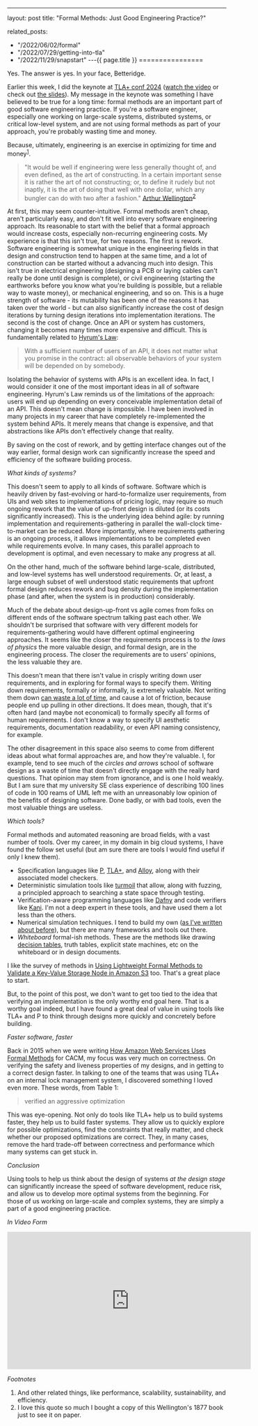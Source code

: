 ---
layout: post
title: "Formal Methods: Just Good Engineering Practice?"


related_posts:
  - "/2022/06/02/formal"
  - "/2022/07/29/getting-into-tla"
  - "/2022/11/29/snapstart"
---{{ page.title }}
================

<p class="meta">Yes. The answer is yes. In your face, Betteridge.</p>

Earlier this week, I did the keynote at [TLA+ conf 2024](https://conf.tlapl.us/2024/) ([watch the video](https://www.youtube.com/watch?v=HxP4wi4DhA0) or check out [the slides](https://brooker.co.za/blog/resources/tla_conf_2024_slides_mbrooker.pdf)). My message in the keynote was something I have believed to be true for a long time: formal methods are an important part of good software engineering practice. If you're a software engineer, especially one working on large-scale systems, distributed systems, or critical low-level system, and are not using formal methods as part of your approach, you're probably wasting time and money.

Because, ultimately, engineering is an exercise in optimizing for time and money<sup>[1](#foot1)</sup>.

> "It would be well if engineering were less generally thought of, and even defined, as the art of constructing. In a certain important sense it is rather the art of not constructing; or, to define it rudely but not inaptly, it is the art of doing that well with one dollar, which any bungler can do with two after a fashion." [Arthur Wellington](https://en.wikipedia.org/wiki/Arthur_M._Wellington)<sup>[2](#foot2)</sup>

At first, this may seem counter-intuitive. Formal methods aren't cheap, aren't particularly easy, and don't fit well into every software engineering approach. Its reasonable to start with the belief that a formal approach would increase costs, especially non-recurring engineering costs. My experience is that this isn't true, for two reasons. The first is rework. Software engineering is somewhat unique in the engineering fields in that design and construction tend to happen at the same time, and a lot of construction can be started without a advancing much into design. This isn't true in electrical engineering (designing a PCB or laying cables can't really be done until design is complete), or civil engineering (starting the earthworks before you know what you're building is possible, but a reliable way to waste money), or mechanical engineering, and so on. This is a huge strength of software - its mutability has been one of the reasons it has taken over the world - but can also significantly increase the cost of design iterations by turning design iterations into implementation iterations. The second is the cost of change. Once an API or system has customers, changing it becomes many times more expensive and difficult. This is fundamentally related to [Hyrum's Law](https://www.hyrumslaw.com/):

> With a sufficient number of users of an API, it does not matter what you promise in the contract: all observable behaviors of your system will be depended on by somebody.

Isolating the behavior of systems with APIs is an excellent idea. In fact, I would consider it one of the most important ideas in all of software engineering. Hyrum's Law reminds us of the limitations of the approach: users will end up depending on every conceivable implementation detail of an API. This doesn't mean change is impossible. I have been involved in many projects in my career that have completely re-implemented the system behind APIs. It merely means that change is expensive, and that abstractions like APIs don't effectively change that reality.

By saving on the cost of rework, and by getting interface changes out of the way earlier, formal design work can significantly increase the speed and efficiency of the software building process.

*What kinds of systems?*

This doesn't seem to apply to all kinds of software. Software which is heavily driven by fast-evolving or hard-to-formalize user requirements, from UIs and web sites to implementations of pricing logic, may  require so much ongoing rework that the value of up-front design is diluted (or its costs significantly increased). This is the underlying idea behind agile: by running implementation and requirements-gathering in parallel the wall-clock time-to-market can be reduced. More importantly, where requirements gathering is an ongoing process, it allows implementations to be completed even while requirements evolve. In many cases, this parallel approach to development is optimal, and even necessary to make any progress at all.

On the other hand, much of the software behind large-scale, distributed, and low-level systems has well understood requirements. Or, at least, a large enough subset of well understood static requirements that upfront formal design reduces rework and bug density during the implementation phase (and after, when the system is in production) considerably.

Much of the debate about design-up-front vs agile comes from folks on different ends of the software spectrum talking past each other. We shouldn't be surprised that software with very different models for requirements-gathering would have different optimal engineering approaches. It seems like the closer the requirements process is to *the laws of physics* the more valuable design, and formal design, are in the engineering process. The closer the requirements are to users' opinions, the less valuable they are.

This doesn't mean that there isn't value in crisply writing down user requirements, and in exploring for formal ways to specify them. Writing down requirements, formally or informally, is extremely valuable. Not writing them down [can waste a lot of time](https://brooker.co.za/blog/2013/05/25/patterns-of-design.html), and cause a lot of friction, because people end up pulling in other directions. It does mean, though, that it's often hard (and maybe not economical) to formally specify all forms of human requirements. I don't know a way to specify UI aesthetic requirements, documentation readability, or even API naming consistency, for example.

The other disagreement in this space also seems to come from different ideas about what formal approaches are, and how they're valuable. I, for example, tend to see much of the *circles and arrows* school of software design as a waste of time that doesn't directly engage with the really hard questions. That opinion may stem from ignorance, and is one I hold weakly. But I am sure that my university SE class experience of describing 100 lines of code in 100 reams of UML left me with an unreasonably low opinion of the benefits of designing software. Done badly, or with bad tools, even the most valuable things are useless.

*Which tools?*

Formal methods and automated reasoning are broad fields, with a vast number of tools. Over my career, in my domain in big cloud systems, I have found the follow set useful (but am sure there are tools I would find useful if only I knew them).

* Specification languages like [P](https://github.com/p-org/P), [TLA+](https://lamport.azurewebsites.net/tla/tla.html), and [Alloy](https://alloytools.org/), along with their associated model checkers.
* Deterministic simulation tools like [turmoil](https://github.com/tokio-rs/turmoil) that allow, along with fuzzing, a principled approach to searching a state space through testing.
* Verification-aware programming languages like [Dafny](https://dafny.org/) and code verifiers like [Kani](https://github.com/model-checking/kani). I'm not a deep expert in these tools, and have used them a lot less than the others.
* Numerical simulation techniques. I tend to build my own ([as I've written about before](https://brooker.co.za/blog/2022/04/11/simulation.html)), but there are many frameworks and tools out there.
* *Whiteboard* formal-ish methods. These are the methods like drawing [decision tables](https://www.hillelwayne.com/post/decision-table-patterns/), truth tables, explicit state machines, etc on the whiteboard or in design documents. 

I like the survey of methods in [Using Lightweight Formal Methods to Validate a Key-Value Storage Node in Amazon S3](https://assets.amazon.science/77/5e/4a7c238f4ce890efdc325df83263/using-lightweight-formal-methods-to-validate-a-key-value-storage-node-in-amazon-s3-2.pdf) too. That's a great place to start.

But, to the point of this post, we don't want to get too tied to the idea that verifying an implementation is the only worthy end goal here. That is a worthy goal indeed, but I have found a great deal of value in using tools like TLA+ and P to think through designs more quickly and concretely before building. 

*Faster software, faster*

Back in 2015 when we were writing [How Amazon Web Services Uses Formal Methods](https://cacm.acm.org/research/how-amazon-web-services-uses-formal-methods/) for CACM, my focus was very much on correctness. On verifying the safety and liveness properties of my designs, and in getting to a correct design faster. In talking to one of the teams that was using TLA+ on an internal lock management system, I discovered something I loved even more. These words, from Table 1:

> verified an aggressive optimization

This was eye-opening. Not only do tools like TLA+ help us to build systems faster, they help us to build faster systems. They allow us to quickly explore for possible optimizations, find the constraints that really matter, and check whether our proposed optimizations are correct. They, in many cases, remove the hard trade-off between correctness and performance which many systems can get stuck in.

*Conclusion*

Using tools to help us think about the design of systems *at the design stage* can significantly increase the speed of software development, reduce risk, and allow us to develop more optimal systems from the beginning. For those of us working on large-scale and complex systems, they are simply a part of a good engineering practice.

*In Video Form*

<iframe width="560" height="315" src="https://www.youtube-nocookie.com/embed/HxP4wi4DhA0?si=dN6nvSqIuYXwFqbo" title="YouTube video player" frameborder="0" allow="accelerometer; autoplay; clipboard-write; encrypted-media; gyroscope; picture-in-picture; web-share" referrerpolicy="strict-origin-when-cross-origin" allowfullscreen></iframe>

*Footnotes*

1. <a name="foot1"></a> And other related things, like performance, scalability, sustainability, and efficiency.
2. <a name="foot2"></a> I love this quote so much I bought a copy of this Wellington's 1877 book just to see it on paper.
